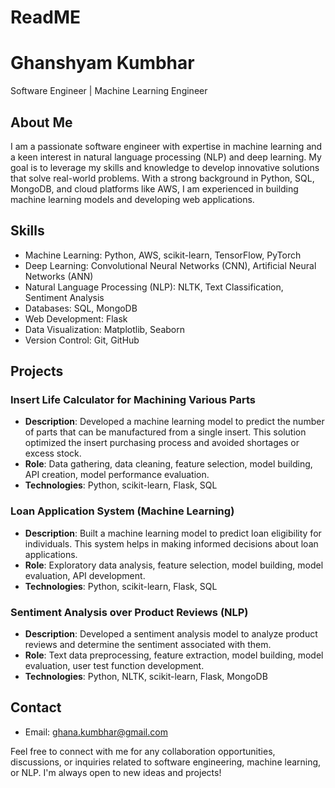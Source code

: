 # ReadME
# Ghanshyam Kumbhar

Software Engineer | Machine Learning Engineer

## About Me

I am a passionate software engineer with expertise in machine learning and a keen interest in natural language processing (NLP) and deep learning. My goal is to leverage my skills and knowledge to develop innovative solutions that solve real-world problems. With a strong background in Python, SQL, MongoDB, and cloud platforms like AWS, I am experienced in building machine learning models and developing web applications.

## Skills

- Machine Learning: Python, AWS, scikit-learn, TensorFlow, PyTorch
- Deep Learning: Convolutional Neural Networks (CNN), Artificial Neural Networks (ANN)
- Natural Language Processing (NLP): NLTK, Text Classification, Sentiment Analysis
- Databases: SQL, MongoDB
- Web Development: Flask
- Data Visualization: Matplotlib, Seaborn
- Version Control: Git, GitHub

## Projects

### Insert Life Calculator for Machining Various Parts

- **Description**: Developed a machine learning model to predict the number of parts that can be manufactured from a single insert. This solution optimized the insert purchasing process and avoided shortages or excess stock.
- **Role**: Data gathering, data cleaning, feature selection, model building, API creation, model performance evaluation.
- **Technologies**: Python, scikit-learn, Flask, SQL

### Loan Application System (Machine Learning)

- **Description**: Built a machine learning model to predict loan eligibility for individuals. This system helps in making informed decisions about loan applications.
- **Role**: Exploratory data analysis, feature selection, model building, model evaluation, API development.
- **Technologies**: Python, scikit-learn, Flask, SQL

### Sentiment Analysis over Product Reviews (NLP)

- **Description**: Developed a sentiment analysis model to analyze product reviews and determine the sentiment associated with them.
- **Role**: Text data preprocessing, feature extraction, model building, model evaluation, user test function development.
- **Technologies**: Python, NLTK, scikit-learn, Flask, MongoDB

## Contact

- Email: ghana.kumbhar@gmail.com


Feel free to connect with me for any collaboration opportunities, discussions, or inquiries related to software engineering, machine learning, or NLP. I'm always open to new ideas and projects!
